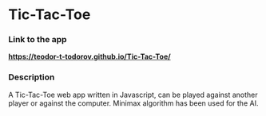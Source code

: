 # Tic-Tac-Toe

### Link to the app
**https://teodor-t-todorov.github.io/Tic-Tac-Toe/**


### Description
A Tic-Tac-Toe web app written in Javascript, can be played against another player or against the computer.
Minimax algorithm has been used for the AI.

